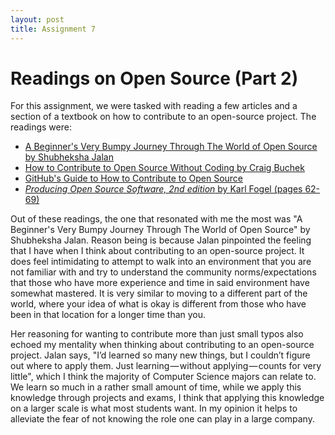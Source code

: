 ```yaml
---
layout: post
title: Assignment 7
---
```


# Readings on Open Source (Part 2)

For this assignment, we were tasked with reading a few articles and a section of a textbook on how to contribute to an open-source project. The readings were:

- [A Beginner's Very Bumpy Journey Through The World of Open Source by Shubheksha Jalan](https://medium.freecodecamp.org/a-beginners-very-bumpy-journey-through-the-world-of-open-source-4d108d540b39)
- [How to Contribute to Open Source Without Coding by Craig Buchek](https://icontribute.wordpress.com/how-to-contribute-to-open-source-without-coding/)
- [GitHub's Guide to How to Contribute to Open Source](https://opensource.guide/how-to-contribute/#finding-a-project-to-contribute-to)
- [*Producing Open Source Software, 2nd edition* by Karl Fogel (pages 62-69)](https://producingoss.com/)

Out of these readings, the one that resonated with me the most was "A Beginner's Very Bumpy Journey Through The World of Open Source" by Shubheksha Jalan. Reason being is because Jalan pinpointed the feeling that I have when I think about contributing to an open-source project. It does feel intimidating to attempt to walk into an environment that you are not familiar with and try to understand the community norms/expectations that those who have more experience and time in said environment have somewhat mastered. It is very similar to moving to a different part of the world, where your idea of what is okay is different from those who have been in that location for a longer time than you. 

Her reasoning for wanting to contribute more than just small typos also echoed my mentality when thinking about contributing to an open-source project. Jalan says, "I’d learned so many new things, but I couldn’t figure out where to apply them. Just learning — without applying — counts for very little", which I think the majority of Computer Science majors can relate to. We learn so much in a rather small amount of time, while we apply this knowledge through projects and exams, I think that applying this knowledge on a larger scale is what most students want. In my opinion it helps to alleviate the fear of not knowing the role one can play in a large company. 
 

